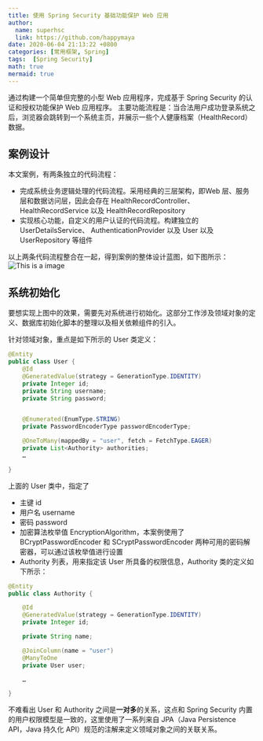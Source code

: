 ```yaml
---
title: 使用 Spring Security 基础功能保护 Web 应用
author:
  name: superhsc
  link: https://github.com/happymaya
date: 2020-06-04 21:13:22 +0800
categories: [常用框架, Spring]
tags:  [Spring Security]
math: true
mermaid: true
---
```


通过构建一个简单但完整的小型 Web 应用程序，完成基于 Spring Security 的认证和授权功能保护 Web 应用程序。
​
主要功能流程是：当合法用户成功登录系统之后，浏览器会跳转到一个系统主页，并展示一些个人健康档案（HealthRecord）数据。
​
​
## 案例设计
本文案例，有两条独立的代码流程：

- 完成系统业务逻辑处理的代码流程。采用经典的三层架构，即Web 层、服务层和数据访问层，因此会存在 HealthRecordController、HealthRecordService 以及 HealthRecordRepository
- 实现核心功能，自定义的用户认证的代码流程。构建独立的 UserDetailsService、 AuthenticationProvider 以及 User 以及 UserRepository 等组件

以上两条代码流程整合在一起，得到案例的整体设计蓝图，如下图所示：
​![This is a image]()

## 系统初始化


要想实现上图中的效果，需要先对系统进行初始化。这部分工作涉及领域对象的定义、数据库初始化脚本的整理以及相关依赖组件的引入。
​

针对领域对象，重点是如下所示的 User 类定义：
```java
@Entity
public class User {
    @Id
    @GeneratedValue(strategy = GenerationType.IDENTITY)
    private Integer id;
    private String username;
    private String password;


    @Enumerated(EnumType.STRING)
    private PasswordEncoderType passwordEncoderType;

    @OneToMany(mappedBy = "user", fetch = FetchType.EAGER)
	private List<Authority> authorities;
	…

}

```
上面的 User 类中，指定了

- 主键 id
- 用户名 username
- 密码 password 
- 加密算法枚举值 EncryptionAlgorithm，本案例使用了   BCryptPasswordEncoder 和 SCryptPasswordEncoder 两种可用的密码解密器，可以通过该枚举值进行设置
-  Authority 列表，用来指定该 User 所具备的权限信息，Authority 类的定义如下所示：
```java
@Entity
public class Authority {

    @Id
    @GeneratedValue(strategy = GenerationType.IDENTITY)
    private Integer id;

    private String name;

    @JoinColumn(name = "user")
    @ManyToOne
	private User user;

	…

}

```

不难看出 User 和 Authority 之间是**一对多**的关系，这点和 Spring Security 内置的用户权限模型是一致的，这里使用了一系列来自 JPA（Java Persistence API，Java 持久化 API）规范的注解来定义领域对象之间的关联关系。
